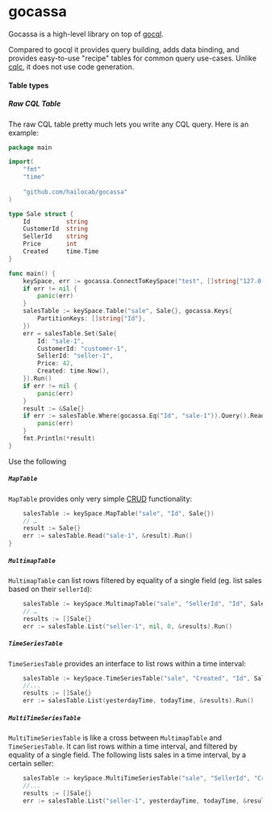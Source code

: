 gocassa
=======

Gocassa is a high-level library on top of [gocql](https://github.com/gocql/gocql).

Compared to gocql it provides query building, adds data binding, and provides easy-to-use "recipe" tables for common query use-cases. Unlike [cqlc](https://github.com/relops/cqlc), it does not use code generation.

#### Table types

##### Raw CQL Table

The raw CQL table pretty much lets you write any CQL query. Here is an example:

```go
package main

import(
    "fmt"
    "time"
    
    "github.com/hailocab/gocassa"
)

type Sale struct {
    Id          string
    CustomerId  string
    SellerId    string
    Price       int
    Created     time.Time
}

func main() {
    keySpace, err := gocassa.ConnectToKeySpace("test", []string{"127.0.0.1"}, "", "")
    if err != nil {
        panic(err)
    }
    salesTable := keySpace.Table("sale", Sale{}, gocassa.Keys{
        PartitionKeys: []string{"Id"},
    })
    err = salesTable.Set(Sale{
        Id: "sale-1",
        CustomerId: "customer-1",
        SellerId: "seller-1",
        Price: 42,
        Created: time.Now(),
    }).Run()
    if err != nil {
        panic(err)
    }
    result := &Sale{}
    if err := salesTable.Where(gocassa.Eq("Id", "sale-1")).Query().ReadOne(result).Run(); err != nil {
        panic(err)
    }
    fmt.Println(*result)
}
```

Use the following

##### `MapTable`

`MapTable` provides only very simple [CRUD](http://en.wikipedia.org/wiki/Create,_read,_update_and_delete) functionality:

```go
    salesTable := keySpace.MapTable("sale", "Id", Sale{})
    // …
    result := Sale{}
    err := salesTable.Read("sale-1", &result).Run()
}
```

##### `MultimapTable`

`MultimapTable` can list rows filtered by equality of a single field (eg. list sales based on their `sellerId`):

```go
    salesTable := keySpace.MultimapTable("sale", "SellerId", "Id", Sale{})
    // …
    results := []Sale{}
    err := salesTable.List("seller-1", nil, 0, &results).Run()
```

##### `TimeSeriesTable`

`TimeSeriesTable` provides an interface to list rows within a time interval:

```go
    salesTable := keySpace.TimeSeriesTable("sale", "Created", "Id", Sale{})
    //...
    results := []Sale{}
    err := salesTable.List(yesterdayTime, todayTime, &results).Run()
```

##### `MultiTimeSeriesTable`

`MultiTimeSeriesTable` is like a cross between `MultimapTable` and `TimeSeriesTable`. It can list rows within a time interval, and filtered by equality of a single field. The following lists sales in a time interval, by a certain seller:

```go
    salesTable := keySpace.MultiTimeSeriesTable("sale", "SellerId", "Created", "Id", Sale{})
    //...
    results := []Sale{}
    err := salesTable.List("seller-1", yesterdayTime, todayTime, &results).Run()
```

